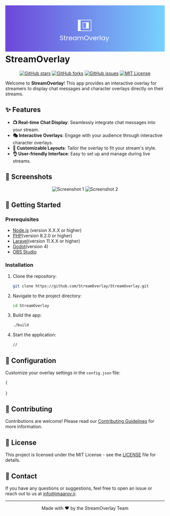# ![StreamOverlay Logo](logo.png) StreamOverlay

<p align="center">
  <a href="https://github.com/StreamOverlay/StreamOverlay/stargazers"><img alt="GitHub stars" src="https://img.shields.io/github/stars/StreamOverlay/StreamOverlay.svg?style=for-the-badge&logo=github"></a>
  <a href="https://github.com/StreamOverlay/StreamOverlay/network"><img alt="GitHub forks" src="https://img.shields.io/github/forks/StreamOverlay/StreamOverlay.svg?style=for-the-badge&logo=github"></a>
  <a href="https://github.com/StreamOverlay/StreamOverlay/issues"><img alt="GitHub issues" src="https://img.shields.io/github/issues/StreamOverlay/StreamOverlay.svg?style=for-the-badge&logo=github"></a>
  <a href="https://github.com/StreamOverlay/StreamOverlay/blob/main/LICENSE"><img alt="MIT License" src="https://img.shields.io/github/license/StreamOverlay/StreamOverlay.svg?style=for-the-badge&logo=github"></a>
</p>

Welcome to **StreamOverlay**! This app provides an interactive overlay for streamers to display chat messages and character overlays directly on their streams.

## ✨ Features

- **📺 Real-time Chat Display**: Seamlessly integrate chat messages into your stream.
- **🎭 Interactive Overlays**: Engage with your audience through interactive character overlays.
- **🎨 Customizable Layouts**: Tailor the overlay to fit your stream's style.
- **👌 User-friendly Interface**: Easy to set up and manage during live streams.

## 📸 Screenshots

<p align="center">
  <img src="https://placeholder.com/screenshot1.png" alt="Screenshot 1" width="400">
  <img src="https://placeholder.com/screenshot2.png" alt="Screenshot 2" width="400">
</p>

## 🚀 Getting Started

### Prerequisites

- [Node.js](https://nodejs.org/) (version X.X.X or higher)
- [PHP](https://php.net)(version 8.2.0 or higher)
- [Laravel](laravel.com)(version 11.X.X or higher)
- [Godot](https://godotengine.org/download/)(version 4)
- [OBS Studio](https://obsproject.com/)

### Installation

1. Clone the repository:
    ```sh
    git clone https://github.com/StreamOverlay/StreamOverlay.git
    ```
2. Navigate to the project directory:
    ```sh
    cd StreamOverlay
    ```
3. Build the app:
    ```sh
    ./build
    ```
4. Start the application:
    ```sh
    //
    ```

## 🔧 Configuration

Customize your overlay settings in the `config.json` file:
```json
{

}
```

## 🤝 Contributing

Contributions are welcome! Please read our [Contributing Guidelines](CONTRIBUTING.md) for more information.

## 📄 License

This project is licensed under the MIT License - see the [LICENSE](LICENSE) file for details.

## 💬 Contact

If you have any questions or suggestions, feel free to open an issue or reach out to us at [info@imaarov.ir](mailto:info@imaarov.ir).

---

<p align="center">Made with ❤️ by the StreamOverlay Team</p>



